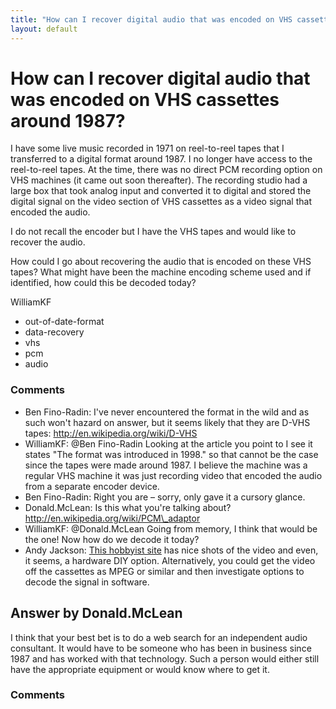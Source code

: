 ```yaml
---
title: "How can I recover digital audio that was encoded on VHS cassettes around 1987?"
layout: default
---
```

How can I recover digital audio that was encoded on VHS cassettes around 1987?
=====================
I have some live music recorded in 1971 on reel-to-reel tapes that I
transferred to a digital format around 1987. I no longer have access to
the reel-to-reel tapes. At the time, there was no direct PCM recording
option on VHS machines (it came out soon thereafter). The recording
studio had a large box that took analog input and converted it to
digital and stored the digital signal on the video section of VHS
cassettes as a video signal that encoded the audio.

I do not recall the encoder but I have the VHS tapes and would like to
recover the audio.

How could I go about recovering the audio that is encoded on these VHS
tapes? What might have been the machine encoding scheme used and if
identified, how could this be decoded today?

WilliamKF

<ul class="tags"><li class="tag">out-of-date-format</li><li class="tag">data-recovery</li><li class="tag">vhs</li><li class="tag">pcm</li><li class="tag">audio</li></ul>

### Comments ###
* Ben Fino-Radin: I've never encountered the format in the wild and as such won't hazard
on answer, but it seems likely that they are D-VHS tapes:
http://en.wikipedia.org/wiki/D-VHS
* WilliamKF: @Ben Fino-Radin Looking at the article you point to I see it states "The
format was introduced in 1998." so that cannot be the case since the
tapes were made around 1987. I believe the machine was a regular VHS
machine it was just recording video that encoded the audio from a
separate encoder device.
* Ben Fino-Radin: Right you are – sorry, only gave it a cursory glance.
* Donald.McLean: Is this what you're talking about?
http://en.wikipedia.org/wiki/PCM\_adaptor
* WilliamKF: @Donald.McLean Going from memory, I think that would be the one! Now how
do we decode it today?
* Andy Jackson: [This hobbyist site](http://www.myprius.co.za/my\_pic\_projects.htm) has
nice shots of the video and even, it seems, a hardware DIY option.
Alternatively, you could get the video off the cassettes as MPEG or
similar and then investigate options to decode the signal in software.


Answer by Donald.McLean
----------------
I think that your best bet is to do a web search for an independent
audio consultant. It would have to be someone who has been in business
since 1987 and has worked with that technology. Such a person would
either still have the appropriate equipment or would know where to get
it.

### Comments ###

